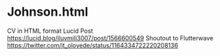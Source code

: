 # Johnson.html
CV in HTML format
Lucid Post https://lucid.blog/iluvmili3007/post/1566600549
Shoutout to Flutterwave https://twitter.com/jt_oloyede/status/1164334722220208136
